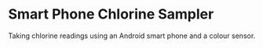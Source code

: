 # Smart Phone Chlorine Sampler

Taking chlorine readings using an Android smart phone and a colour sensor.
